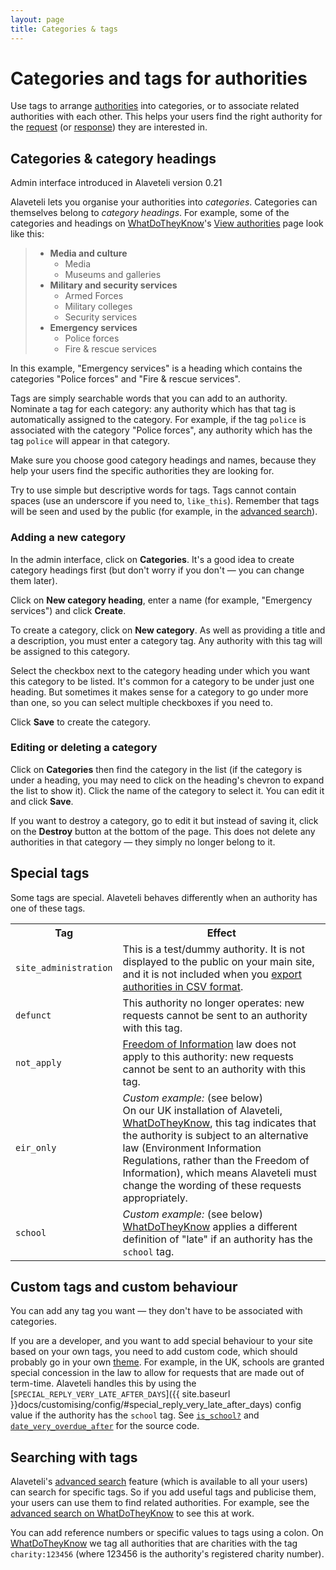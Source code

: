 ```yaml
---
layout: page
title: Categories & tags
---
```


#  Categories and tags for authorities

<p class="lead">
  
  Use tags to arrange
  <a href="{{ site.baseurl }}docs/glossary/#authority"
  class="glossary__link">authorities</a> into categories, or to associate
  related authorities with each other. This helps your users find the right
  authority for the 
  <a href="{{ site.baseurl }}docs/glossary/#request" class="glossary__link">request</a>
  (or <a href="{{ site.baseurl }}docs/glossary/#response" class="glossary__link">response</a>)
  they are interested in.
</p>

## Categories & category headings

<div class="attention-box info">
Admin interface introduced in Alaveteli version 0.21
</div>

Alaveteli lets you organise your authorities into *categories*. Categories can
themselves belong to *category headings*. For example, some of the categories
and headings on
<a href="{{ site.baseurl }}docs/glossary/#wdtk" class="glossary__link">WhatDoTheyKnow</a>'s
<a href="https://www.whatdotheyknow.com/body/list/all">View  authorities</a> page look like this:

>  * **Media and culture**
>    * Media
>    * Museums and galleries
>  * **Military and security services**
>    * Armed Forces
>    * Military colleges
>    * Security services
>  * **Emergency services**
>    * Police forces
>    * Fire & rescue services


In this example, "Emergency services" is a heading which contains the categories
"Police forces" and "Fire & rescue services".

Tags are simply searchable words that you can add to an authority. Nominate a
tag for each category: any authority which has that tag is automatically
assigned to the category. For example, if the tag `police` is associated with
the category "Police forces", any authority which has the tag `police` will
appear in that category.

Make sure you choose good category headings and names, because they help your
users find the specific authorities they are looking for.

<div class="attention-box info">
  Try to use simple but descriptive words for tags. Tags cannot contain spaces
  (use an underscore if you need to, <code>like_this</code>).
  Remember that tags will be seen and used by the public (for example, in the
  <a href="{{ site.baseurl }}docs/glossary/#advanced-search" class="glossary__link">advanced search</a>).
</div>

### Adding a new category

In the admin interface, click on **Categories**. It's a good idea to create
category headings first (but don't worry if you don't &mdash; you can change
them later).

Click on **New category heading**, enter a name (for example, "Emergency
services") and click **Create**.

To create a category, click on **New category**. As well as providing a title
and a description, you must enter a category tag. Any authority with this tag
will be assigned to this category.

Select the checkbox next to the category heading under which you want this
category to be listed. It's common for a category to be under just one heading.
But sometimes it makes sense for a category to go under more than one, so you
can select multiple checkboxes if you need to.

Click **Save** to create the category.

### Editing or deleting a category

Click on **Categories** then find the category in the list (if the category is
under a heading, you may need to click on the heading's chevron to expand the
list to show it). Click the name of the category to select it. You can edit it
and click **Save**.

If you want to destroy a category,  go to edit it but instead of saving it,
click on the **Destroy** button at the  bottom of the page. This does not
delete any authorities in that category &mdash; they simply no longer belong to
it.

## Special tags

Some tags are special. Alaveteli behaves differently when an authority has one
of these tags. 

<table class="table">
  <tr>
    <th>
      Tag
    </th>
    <th>
      Effect
    </th>
  </tr>
  <tr>
    <td>
      <code>site_administration</code>
    </td>
    <td>
      This is a test/dummy authority. It is not displayed to the public on your
      main site, and it is not included when you 
      <a href="{{ site.baseurl }}docs/running/admin_manual/#creating-changing-and-uploading-public-authority-data">export authorities in CSV format</a>.
    </td>
  </tr>
  <tr>
    <td>
      <code>defunct</code>
    </td>
    <td>
      This authority no longer operates: new requests cannot be sent to an
      authority with this tag.
    </td>
  </tr>
  <tr>
    <td>
      <code>not_apply</code>
    </td>
    <td>
      <a href="{{ site.baseurl }}docs/glossary/#foi" class="glossary__link">Freedom of Information</a>
      law does not apply to this authority: new requests cannot be sent to an
      authority with this tag.
    </td>
  </tr>
  <tr>
    <td>
      <code>eir_only</code>
    </td>
    <td>
      <em>Custom example:</em> (see below)<br>
      On our UK installation of Alaveteli,
      <a href="{{ site.baseurl }}docs/glossary/#wdtk" class="glossary__link">WhatDoTheyKnow</a>,
      this tag indicates that the authority is subject to an alternative law
      (Environment Information Regulations, rather than the Freedom of
      Information), which means Alaveteli must change the wording of these
      requests appropriately.
    </td>
  </tr>
  <tr>
    <td>
      <code>school</code>
    </td>
    <td>
      <em>Custom example:</em> (see below)<br>
      <a href="{{ site.baseurl }}docs/glossary/#wdtk" class="glossary__link">WhatDoTheyKnow</a>
      applies a different definition of "late" if an authority has the <code>school</code> tag.
    </td>
  </tr>
</table>

## Custom tags and custom behaviour

You can add any tag you want &mdash; they don't have to be associated with
categories.
  
If you are a developer, and you want to add special behaviour to your site
based on your own tags, you need to add custom code, which should probably go
in your own
<a href="{{ site.baseurl}}docs/glossary/#theme" class="glossary__link">theme</a>.
For example, in the UK, schools are granted special concession in the law to allow for
requests that are made out of term-time. Alaveteli handles this by using the
[`SPECIAL_REPLY_VERY_LATE_AFTER_DAYS`]({{ site.baseurl }}docs/customising/config/#special_reply_very_late_after_days)
config value if the authority has the `school` tag.
See
[`is_school?`](https://github.com/mysociety/alaveteli/blob/f0bbeb4abf4bf07e5cfb46668f39bbff72ed7210/app/models/public_body.rb#L391)
and
[`date_very_overdue_after`](https://github.com/mysociety/alaveteli/blob/81b778622ed47e24a2dea59c0529d1f928c68a58/app/models/info_request.rb#L752)
for the source code.

## Searching with tags

Alaveteli's
<a href="{{ site.baseurl }}docs/glossary/#advanced-search" class="glossary__link">advanced search</a>
feature (which is available to all your users) can search for specific tags. So
if you add useful tags and publicise them, your users can use them to find
related authorities. For example, see the <a
href="https://www.whatdotheyknow.com/advancedsearch">advanced search on
WhatDoTheyKnow</a> to see this at work.

You can add reference numbers or specific values to tags using a colon. On
<a href="{{ site.baseurl }}docs/glossary/#wdtk" class="glossary__link">WhatDoTheyKnow</a>
we tag all authorities that are charities with the tag `charity:123456` (where
123456 is the authority's registered charity number).




